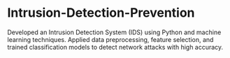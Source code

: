 # Intrusion-Detection-Prevention

Developed an Intrusion Detection System (IDS) using Python and machine learning techniques.
Applied data preprocessing, feature selection, and trained classification models to detect network attacks with high accuracy.
